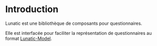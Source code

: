 # Introduction

Lunatic est une bibliothèque de composants pour questionnaires.

Elle est interfacée pour faciliter la représentation de questionnaires au format [Lunatic-Model](https://github.com/InseeFr/Lunatic-Model).
